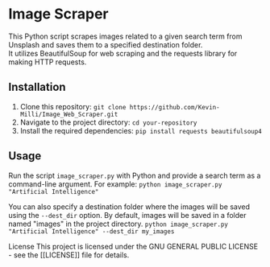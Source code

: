 # Image Scraper
This Python script scrapes images related to a given search term from Unsplash and saves them to a specified destination folder.<br> 
It utilizes BeautifulSoup for web scraping and the requests library for making HTTP requests.

## Installation
1. Clone this repository: `git clone https://github.com/Kevin-Milli/Image_Web_Scraper.git`
2. Navigate to the project directory: `cd your-repository`
3. Install the required dependencies: `pip install requests beautifulsoup4`

## Usage
Run the script `image_scraper.py` with Python and provide a search term as a command-line argument. For example:
`python image_scraper.py "Artificial Intelligence"`

You can also specify a destination folder where the images will be saved using the `--dest_dir` option. By default, images will be saved in a folder named "images" in the project directory.
`python image_scraper.py "Artificial Intelligence" --dest_dir my_images`

License
This project is licensed under the GNU GENERAL PUBLIC LICENSE - see the [[LICENSE]] file for details.
